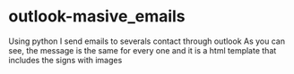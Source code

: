 # outlook-masive_emails
Using python I send emails to severals contact through outlook
As you can see, the message is the same for every one and it is a html template that includes the signs with images
